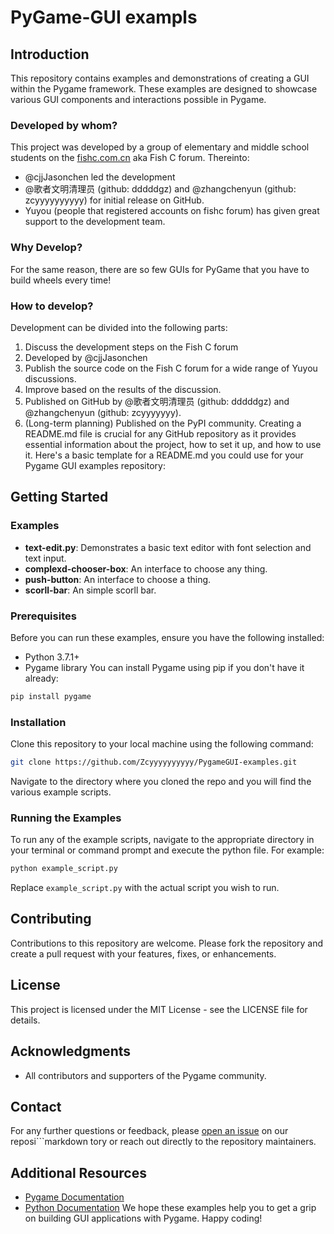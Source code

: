 # PyGame-GUI exampls

## Introduction
This repository contains examples and demonstrations of creating a GUI within the Pygame framework. These examples are designed to showcase various GUI components and interactions possible in Pygame.
### Developed by whom?
This project was developed by a group of elementary and middle school students on the [fishc.com.cn](url) aka Fish C forum.
Thereinto:
 - @cjjJasonchen led the development
 - @歌者文明清理员 (github: dddddgz) and @zhangchenyun (github: zcyyyyyyyyyy) for initial release on GitHub.
 - Yuyou (people that registered accounts on fishc forum) has given great support to the development team.
### Why Develop?
For the same reason, there are so few GUIs for PyGame that you have to build wheels every time!
### How to develop?
Development can be divided into the following parts:
 1. Discuss the development steps on the Fish C forum
 2. Developed by @cjjJasonchen
 3. Publish the source code on the Fish C forum for a wide range of Yuyou discussions.
 4. Improve based on the results of the discussion.
 5. Published on GitHub by @歌者文明清理员 (github: dddddgz) and @zhangchenyun (github: zcyyyyyyy).
 6. (Long-term planning) Published on the PyPI community.
Creating a README.md file is crucial for any GitHub repository as it provides essential information about the project, how to set it up, and how to use it. Here's a basic template for a README.md you could use for your Pygame GUI examples repository:
## Getting Started
### Examples
- **text-edit.py**: Demonstrates a basic text editor with font selection and text input.
- **complexd-chooser-box**: An interface to choose any thing.
- **push-button**: An interface to choose a thing.
- **scorll-bar**: An simple scorll bar.
### Prerequisites
Before you can run these examples, ensure you have the following installed:
- Python 3.7.1+
- Pygame library
You can install Pygame using pip if you don't have it already:
```bash
pip install pygame
```
### Installation
Clone this repository to your local machine using the following command:
```bash
git clone https://github.com/Zcyyyyyyyyyy/PygameGUI-examples.git
```
Navigate to the directory where you cloned the repo and you will find the various example scripts.
### Running the Examples
To run any of the example scripts, navigate to the appropriate directory in your terminal or command prompt and execute the python file. For example:
```bash
python example_script.py
```
Replace `example_script.py` with the actual script you wish to run.
## Contributing
Contributions to this repository are welcome. Please fork the repository and create a pull request with your features, fixes, or enhancements.
## License
This project is licensed under the MIT License - see the LICENSE file for details.
## Acknowledgments
- All contributors and supporters of the Pygame community.
## Contact
For any further questions or feedback, please [open an issue](<https://github.com/Zcyyyyyyyyyy/PygameGUI-examples/issues>) on our reposi```markdown
tory or reach out directly to the repository maintainers. 
## Additional Resources
- [Pygame Documentation](<https://www.pygame.org/docs/>)
- [Python Documentation](<https://docs.python.org/3/>)
We hope these examples help you to get a grip on building GUI applications with Pygame. Happy coding!
